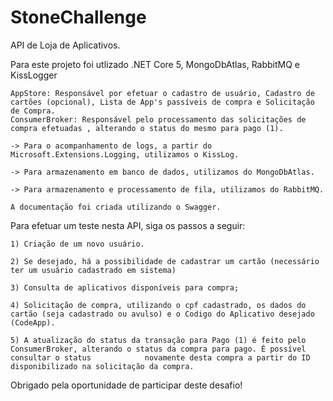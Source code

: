 # StoneChallenge

API de Loja de Aplicativos.

Para este projeto foi utlizado .NET Core 5, MongoDbAtlas, RabbitMQ e KissLogger

    AppStore: Responsável por efetuar o cadastro de usuário, Cadastro de cartões (opcional), Lista de App's passíveis de compra e Solicitação de Compra. 
    ConsumerBroker: Responsável pelo processamento das solicitações de compra efetuadas , alterando o status do mesmo para pago (1).

    -> Para o acompanhamento de logs, a partir do Microsoft.Extensions.Logging, utilizamos o KissLog.

    -> Para armazenamento em banco de dados, utilizamos do MongoDbAtlas.

    -> Para armazenamento e processamento de fila, utilizamos do RabbitMQ.

    A documentação foi criada utilizando o Swagger.

Para efetuar um teste nesta API, siga os passos a seguir:

    1) Criação de um novo usuário.

    2) Se desejado, há a possibilidade de cadastrar um cartão (necessário ter um usuário cadastrado em sistema)

    3) Consulta de aplicativos disponíveis para compra;

    4) Solicitação de compra, utilizando o cpf cadastrado, os dados do cartão (seja cadastrado ou avulso) e o Codigo do Aplicativo desejado (CodeApp).

    5) A atualização do status da transação para Pago (1) é feito pelo ConsumerBroker, alterando o status da compra para pago. É possível consultar o status            novamente desta compra a partir do ID disponibilizado na solicitação da compra.



Obrigado pela oportunidade de participar deste desafio!
